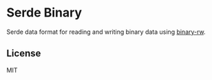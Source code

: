 # Serde Binary

Serde data format for reading and writing binary data using [binary-rw][].

## License

MIT

[binary-rw]: https://docs.rs/binary_rw/latest/binary_rw/
